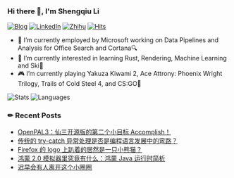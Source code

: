 ### Hi there 👋, I'm Shengqiu Li

[![Blog](https://img.shields.io/badge/Blog-dontpanic.blog-blue?logo=wordpress&style=flat-square)](https://dontpanic.blog)
[![LinkedIn](https://img.shields.io/badge/LinkedIn-Shengqiu%20Li-blue?logo=linkedin&style=flat-square)](https://www.linkedin.com/in/lishengqiu/)
[![Zhihu](https://img.shields.io/badge/ZhiHu-dontpanic-blue?logo=zhihu&style=flat-square)](https://www.zhihu.com/people/li-sheng-qiu)
[![Hits](https://hits.seeyoufarm.com/api/count/incr/badge.svg?url=https%3A%2F%2Fgithub.com%2Fdontpanic92&count_bg=%23007EC6&title_bg=%23555555&icon=&icon_color=%23E7E7E7&title=Profile+Viewed&edge_flat=true)](https://hits.seeyoufarm.com)

- 🔭 I’m currently employed by Microsoft working on Data Pipelines and Analysis for Office Search and Cortana🔍
- 🌱 I’m currently interested in learning Rust, Rendering, Machine Learning and Ski🎿
- 🎮 I’m currently playing Yakuza Kiwami 2, Ace Attrony: Phoenix Wright Trilogy, Trails of Cold Steel 4, and CS:GO🔫

<!-- bg_color=60,f7b267,f25c54&text_color=fff&title_color=fff&icon_color=fff-->
![Stats](https://github-readme-stats.vercel.app/api?username=dontpanic92&include_all_commits=true&hide_border=true&theme=graywhite) ![Languages](https://github-readme-stats.vercel.app/api/top-langs/?username=dontpanic92&&show_icons=true&hide_border=true&theme=graywhite&layout=compact&langs_count=8)

### ✏ Recent Posts

<!-- BLOG-POST-LIST:START -->
- [OpenPAL3：仙三开源版的第二个小目标 Accomplish！](https://dontpanic.blog/openpal3-v0-2/)
- [传统的 try-catch 异常处理是否是编程语言发展中的弯路？](https://dontpanic.blog/is-try-catch-a-lag-in-programming-languages/)
- [Firefox 的 logo 上趴着的居然是一只小熊猫？](https://dontpanic.blog/red-panda-in-firefox-logo/)
- [鸿蒙 2.0 模拟器里究竟有什么：鸿蒙 Java 运行时简析](https://dontpanic.blog/the-java-runtime-in-hongmeng/)
- [迟早会有人离开这个小圈圈](https://dontpanic.blog/%e8%bf%9f%e6%97%a9%e4%bc%9a%e6%9c%89%e4%ba%ba%e7%a6%bb%e5%bc%80%e8%bf%99%e4%b8%aa%e5%b0%8f%e5%9c%88%e5%9c%88/)
<!-- BLOG-POST-LIST:END -->
